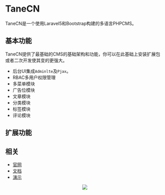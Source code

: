 # TaneCN
TaneCN是一个使用Laravel5和Bootstrap构建的多语言PHPCMS。

## 基本功能
TaneCN提供了最基础的CMS的基础架构和功能，你可以在此基础上安装扩展包或者二次开发使其变的更强大。

- 后台UI集成```Adminlte```及```Pjax```。
- RBAC多用户权限管理
- 多菜单模块
- 广告位模块
- 文章模块
- 分类模块
- 标签模块
- 评论模块

## 扩展功能


## 相关
- [官网](https://www.tanecn.com)
- [文档](https://docs.tanecn.com/#/zh-cn/)
- [演示](https://demo.tanecn.com/admin)

<p align="center"><img src="https://docs.tanecn.com/_media/demo.jpg"></p>
